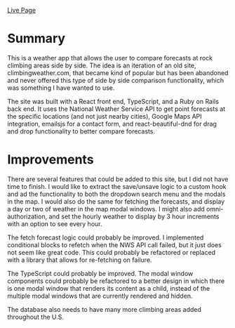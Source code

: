 <a href='https://weathertoclimb.herokuapp.com/'>Live Page</a>

# Summary

This is a weather app that allows the user to compare forecasts at rock climbing areas side by side. The idea is an iteration of an old site, climbingweather.com, that became kind of popular but has been abandoned and never offered this type of side by side comparison functionality, which was something I have wanted to use.

The site was built with a React front end, TypeScript, and a Ruby on Rails back end. It uses the National Weather Service API to get point forecasts at the specific locations (and not just nearby cities), Google Maps API integration, emailsjs for a contact form, and react-beautiful-dnd for drag and drop functionality to better compare forecasts.

# Improvements

There are several features that could be added to this site, but I did not have time to finish. I would like to extract the save/unsave logic to a custom hook and ad the functionality to both the dropdown search menu and the modals in the map. I would also do the same for fetching the forecasts, and display a day or two of weather in the map modal windows. I might also add omni-authorization, and set the hourly weather to display by 3 hour increments with an option to see every hour.

The fetch forecast logic could probably be improved. I implemented conditional blocks to refetch when the NWS API call failed, but it just does not seem like great code. This could probably be refactored or replaced with a library that allows for re-fetching on failure.

The TypeScript could probably be improved. The modal window components could probably be refactored to a better design in which there is one modal window that renders its content as a child, instead of the multiple modal windows that are currently rendered and hidden.

The database also needs to have many more climbing areas added throughout the U.S.
